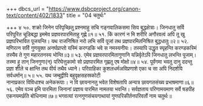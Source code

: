 +++
dbcs_url = "https://www.dsbcproject.org/canon-text/content/402/1833"
title = "04 चतुर्थः"

+++
४
५०. शक्रो जिनेन परिपृच्छितु प्रश्नमाहु
सचि गङ्गवालिकसमा सिय बुद्धक्षेत्राः।
जिनधातु सर्वि परिपूरित चूडिबद्धा
इममेव प्रज्ञवरपारमिताहु गृह्णे॥१॥
५१. किं कारणं न मि शरीरि अगौरवत्वं
अपि तू खु प्रज्ञपरिभावित पूजयन्ति।
यथ राजनिश्रित नरो लभि सर्वि पूजां
तथ प्रज्ञपारमितनिश्रित बुद्धधातुः॥२॥
५२. मणिरत्न सर्वि गुणयुक्त अनर्घप्राप्तो
यस्मिं करण्डकि भवे स नमस्यनीयः।
तस्यापि उद्धृत स्पृहन्ति करण्डकस्मिं 
तस्यैव ते गुण महारतनस्य भोन्ति॥३॥
५३. एमेव प्रज्ञवरपारमितागुणानि 
यन्निर्वृतेऽपि जिनधातु लभन्ति पूजाम्।
तस्मा हु तान् जिनगुणा(न्) परिघेत्तुकामो
सो प्रज्ञपारमित गृह्णतु एष मोक्षो॥४॥
५४. पूर्वंगमा भवतु दानु ददन्तु प्रज्ञा 
शीले च क्षान्ति तथ वीर्य तथैव ध्याने। 
परिग्राहिका कुशलधर्म‍अविप्रणाशे 
एका च सा अपि निदर्शयि सर्वधर्मान्॥ ५॥
५५. यथ जम्बुद्वीपि बहुवृक्षसहस्रकोटी  
नानाप्रकार विविधाश्च अनेकरूपाः। 
न वि छायनानतु भवेत विशेषतापि
अन्यत्र छायगतसंख्य प्रभाषमाणा॥६॥
५६. एमेव पञ्च इमि पारमिता जिनानां 
प्रज्ञाय पारमित नामतया भवन्ति। 
सर्वज्ञताय परिणामयमाण सर्वे
षडपीह एकनयमर्छति बोधिनामा॥७॥
भगवत्यां रत्नगुणसंचयगाथायां गुणपरिकीर्तनपरिवर्तो नाम चतुर्थः॥

